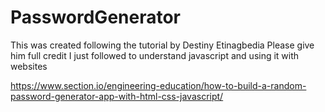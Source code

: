 # PasswordGenerator

This was created following the tutorial by Destiny Etinagbedia
Please give him full credit I just followed to understand javascript and using it with websites

https://www.section.io/engineering-education/how-to-build-a-random-password-generator-app-with-html-css-javascript/
